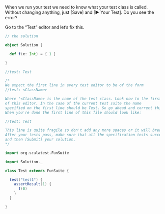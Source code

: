 When we run your test we need to know what your test class is called. 
Without changing anything, just [Save] and [▶ Your Test]. 
Do you see the error?

Go to the “Test” editor and let’s fix this.

```scala
// the solution 

object Solution { 

  def f(x: Int) = { 1 }

}

```

```scala
//test: Test

/*
We expect the first line in every test editor to be of the form
//test: <ClassName>

Where '<ClassName> is the name of the test class. Look now to the first line
of this editor. In the case of the current test suite the name
specified on the first line should be Test. So go ahead and correct this.
When you're done the first line of this file should look like:

//test: Test

This line is quite fragile so don't add any more spaces or it will break.
After your tests pass, make sure that all the specification tests succeed
and then [Submit] your solution.
*/

import org.scalatest.FunSuite

import Solution._

class Test extends FunSuite {

  test("test1") {
    assertResult(1) {
      f(0)
    }
  }

}



```
